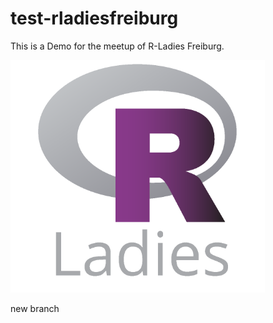 # test-rladiesfreiburg

This is a Demo for the meetup of R-Ladies Freiburg. 

![](figures/R-LadiesGlobal.png)

new branch

